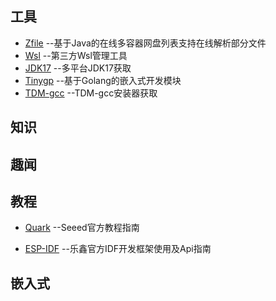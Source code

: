 ## 工具

- [Zfile](https://github.com/zhaojun1998/zfile)   --基于Java的在线多容器网盘列表支持在线解析部分文件
- [Wsl](https://p3terx.com/archives/manage-wsl-with-lxrunoffline.html)     --第三方Wsl管理工具
- [JDK17](http://jdk.java.net/java-se-ri/17)   --多平台JDK17获取
- [Tinygp](https://github.com/tinygo-org/tinygo)  --基于Golang的嵌入式开发模块
- [TDM-gcc](https://jmeubank.github.io/tdm-gcc/download/) --TDM-gcc安装器获取

## 知识



## 趣闻



## 教程

- [Quark](https://wiki.seeedstudio.com/cn/Quantum-Mini-Linux-Development-Kit)   --Seeed官方教程指南

- [ESP-IDF](https://docs.espressif.com/projects/esp-idf/zh_CN/latest/esp32/get-started/index.html) --乐鑫官方IDF开发框架使用及Api指南

## 嵌入式

